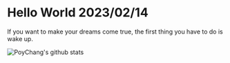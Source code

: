 # Hello World 2023/02/14

If you want to make your dreams come true, the first thing you have to do is wake up.

![PoyChang's github stats](https://github-readme-stats.vercel.app/api?username=poychang&show_icons=true&theme=dracula)
